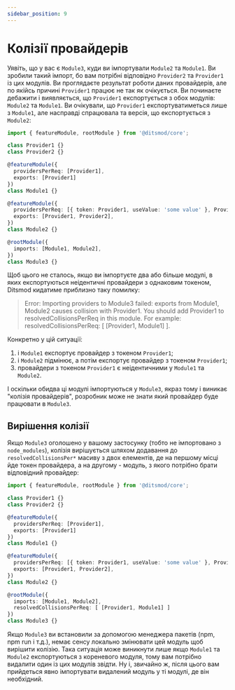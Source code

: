```yaml
---
sidebar_position: 9
---
```


# Колізії провайдерів

Уявіть, що у вас є `Module3`, куди ви імпортували `Module2` та `Module1`. Ви зробили такий імпорт, бо вам потрібні відповідно `Provider2` та `Provider1` із цих модулів. Ви проглядаєте результат роботи даних провайдерів, але по якійсь причині `Provider1` працює не так як очікується. Ви починаєте дебажити і виявляється, що `Provider1` експортується з обох модулів: `Module2` та `Module1`. Ви очікували, що `Provider1` експортуватиметься лише з `Module1`, але насправді спрацювала та версія, що експортується з `Module2`:

```ts
import { featureModule, rootModule } from '@ditsmod/core';

class Provider1 {}
class Provider2 {}

@featureModule({
  providersPerReq: [Provider1],
  exports: [Provider1]
})
class Module1 {}

@featureModule({
  providersPerReq: [{ token: Provider1, useValue: 'some value' }, Provider2],
  exports: [Provider1, Provider2],
})
class Module2 {}

@rootModule({
  imports: [Module1, Module2],
})
class Module3 {}
```

Щоб цього не сталось, якщо ви імпортуєте два або більше модулі, в яких експортуються неідентичні провайдери з однаковим токеном, Ditsmod кидатиме приблизно таку помилку:

> Error: Importing providers to Module3 failed: exports from Module1, Module2 causes collision with Provider1. You should add Provider1 to resolvedCollisionsPerReq in this module. For example: resolvedCollisionsPerReq: [ [Provider1, Module1] ].

Конкретно у цій ситуації:

1. і `Module1` експортує провайдер з токеном `Provider1`;
2. і `Module2` підмінює, а потім експортує провайдер з токеном `Provider1`;
3. провайдери з токеном `Provider1` є неідентичними у `Module1` та `Module2`.

І оскільки обидва ці модулі імпортуються у `Module3`, якраз тому і виникає "колізія провайдерів", розробник може не знати який провайдер буде працювати в `Module3`.

## Вирішення колізії

Якщо `Module3` оголошено у вашому застосунку (тобто не імпортовано з `node_modules`), колізія вирішується шляхом додавання до `resolvedCollisionsPer*` масиву з двох елементів, де на першому місці йде токен провайдера, а на другому - модуль, з якого потрібно брати відповідний провайдер:

```ts {20}
import { featureModule, rootModule } from '@ditsmod/core';

class Provider1 {}
class Provider2 {}

@featureModule({
  providersPerReq: [Provider1],
  exports: [Provider1]
})
class Module1 {}

@featureModule({
  providersPerReq: [{ token: Provider1, useValue: 'some value' }, Provider2],
  exports: [Provider1, Provider2],
})
class Module2 {}

@rootModule({
  imports: [Module1, Module2],
  resolvedCollisionsPerReq: [ [Provider1, Module1] ]
})
class Module3 {}
```

Якщо `Module3` ви встановили за допомогою менеджера пакетів (npm, npm run і т.д.), немає сенсу локально змінювати цей модуль щоб вирішити колізію. Така ситуація може виникнути лише якщо `Module1` та `Module2` експортуються з кореневого модуля, тому вам потрібно видалити один із цих модулів звідти. Ну і, звичайно ж, після цього вам прийдеться явно імпортувати видалений модуль у ті модулі, де він необхідний.
